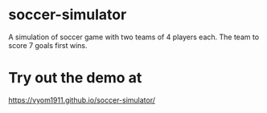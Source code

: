 # soccer-simulator
A simulation of soccer game with two teams of 4 players each. The team to score 7 goals first wins.

# Try out the demo at
https://vyom1911.github.io/soccer-simulator/
